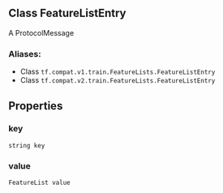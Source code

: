 ## Class FeatureListEntry
A ProtocolMessage
### Aliases:
- Class `tf.compat.v1.train.FeatureLists.FeatureListEntry`
- Class `tf.compat.v2.train.FeatureLists.FeatureListEntry`
## Properties
### key
`string key`
### value
`FeatureList value`
